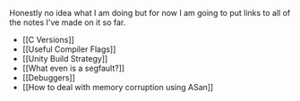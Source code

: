Honestly no idea what I am doing but for now I am going to put links to all of the notes I've made on it so far.
- [[C Versions]]
- [[Useful Compiler Flags]]
- [[Unity Build Strategy]]
- [[What even is a segfault?]]
- [[Debuggers]]
- [[How to deal with memory corruption using ASan]] 